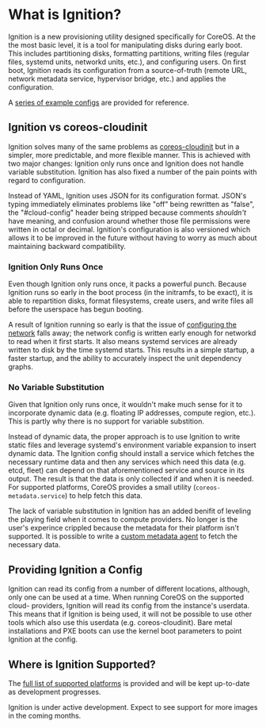 # What is Ignition? #

Ignition is a new provisioning utility designed specifically for CoreOS. At the
the most basic level, it is a tool for manipulating disks during early boot.
This includes partitioning disks, formatting partitions, writing files (regular
files, systemd units, networkd units, etc.), and configuring users. On first
boot, Ignition reads its configuration from a source-of-truth (remote URL,
network metadata service, hypervisor bridge, etc.) and applies the configuration.

A [series of example configs][examples] are provided for reference.

[examples]: examples.md

## Ignition vs coreos-cloudinit ##

Ignition solves many of the same problems as [coreos-cloudinit][cloudinit] but
in a simpler, more predictable, and more flexible manner. This is achieved with
two major changes: Ignition only runs once and Ignition does not handle
variable substitution. Ignition has also fixed a number of the pain points with
regard to configuration.

Instead of YAML, Ignition uses JSON for its configuration format. JSON's typing
immediately eliminates problems like "off" being rewritten as "false", the
"#cloud-config" header being stripped because comments *shouldn't* have
meaning, and confusion around whether those file permissions were written in
octal or decimal. Ignition's configuration is also versioned which allows it to
be improved in the future without having to worry as much about maintaining
backward compatibility.

[cloudinit]: https://github.com/coreos/coreos-cloudinit

### Ignition Only Runs Once ##

Even though Ignition only runs once, it packs a powerful punch. Because
Ignition runs so early in the boot process (in the initramfs, to be exact), it
is able to repartition disks, format filesystems, create users, and write files
all before the userspace has begun booting.

A result of Ignition running so early is that the issue of
[configuring the network][network config] falls away; the network config is
written early enough for networkd to read when it first starts. It also means
systemd services are already written to disk by the time systemd starts. This
results in a simple startup, a faster startup, and the ability to accurately
inspect the unit dependency graphs.

[network config]: network-configuration.md

### No Variable Substitution ##

Given that Ignition only runs once, it wouldn't make much sense for it to
incorporate dynamic data (e.g. floating IP addresses, compute region, etc.).
This is partly why there is no support for variable substition.

Instead of dynamic data, the proper approach is to use Ignition to write static
files and leverage systemd's environment variable expansion to insert dynamic
data. The Ignition config should install a service which fetches the necessary
runtime data and then any services which need this data (e.g. etcd, fleet) can
depend on that aforementioned service and source in its output. The result is
that the data is only collected if and when it is needed. For supported
platforms, CoreOS provides a small utility (`coreos-metadata.service`) to help
fetch this data.

The lack of variable substitution in Ignition has an added benifit of leveling
the playing field when it comes to compute providers. No longer is the user's
experince crippled because the metadata for their platform isn't supported. It
is possible to write a [custom metadata agent][custom agent] to fetch the
necessary data.

[custom agent]: examples.md#custom-metadata-agent

## Providing Ignition a Config ##

Ignition can read its config from a number of different locations, although,
only one can be used at a time. When running CoreOS on the supported cloud-
providers, Ignition will read its config from the instance's userdata. This
means that if Ignition is being used, it will not be possible to use other
tools which also use this userdata (e.g. coreos-cloudinit). Bare metal
installations and PXE boots can use the kernel boot parameters to point
Ignition at the config.

## Where is Ignition Supported? ##

The [full list of supported platforms][supported platforms] is provided and
will be kept up-to-date as development progresses.

Ignition is under active development. Expect to see support for more images in
the coming months.

[supported platforms]: https://github.com/coreos/ignition/blob/master/doc/supported-platforms.md
